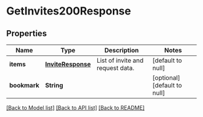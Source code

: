 # GetInvites200Response

## Properties
Name | Type | Description | Notes
------------ | ------------- | ------------- | -------------
**items** | [**InviteResponse**](InviteResponse.md) | List of invite and request data. | [default to null]
**bookmark** | **String** |  | [optional] [default to null]

[[Back to Model list]](../README.md#documentation-for-models) [[Back to API list]](../README.md#documentation-for-api-endpoints) [[Back to README]](../README.md)


